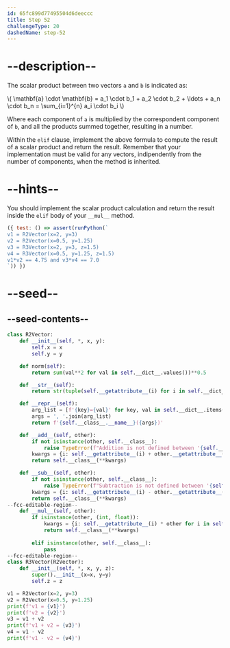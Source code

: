 ```yaml
---
id: 65fc899d77495504d6deeccc
title: Step 52
challengeType: 20
dashedName: step-52
---
```


# --description--

The scalar product between two vectors `a` and `b` is indicated as:

\\( \mathbf{a} \cdot \mathbf{b} = a_1 \cdot b_1 + a_2 \cdot b_2 + \ldots + a_n \cdot b_n = \sum_{i=1}^{n} a_i \cdot b_i \\)

Where each component of `a` is multiplied by the correspondent component of `b`, and all the products summed together, resulting in a number.

Within the `elif` clause, implement the above formula to compute the result of a scalar product and return the result. Remember that your implementation must be valid for any vectors, indipendently from the number of components, when the method is inherited.

# --hints--

You should implement the scalar product calculation and return the result inside the `elif` body of your `__mul__` method.

```js
({ test: () => assert(runPython(`
v1 = R2Vector(x=2, y=3)
v2 = R2Vector(x=0.5, y=1.25)
v3 = R3Vector(x=2, y=3, z=1.5)
v4 = R3Vector(x=0.5, y=1.25, z=1.5)
v1*v2 == 4.75 and v3*v4 == 7.0      
`)) })
```

# --seed--

## --seed-contents--

```py
class R2Vector:
    def __init__(self, *, x, y):
        self.x = x
        self.y = y

    def norm(self):
        return sum(val**2 for val in self.__dict__.values())**0.5

    def __str__(self):
        return str(tuple(self.__getattribute__(i) for i in self.__dict__))

    def __repr__(self):
        arg_list = [f'{key}={val}' for key, val in self.__dict__.items()]
        args = ', '.join(arg_list)
        return f'{self.__class__.__name__}({args})'

    def __add__(self, other):
        if not isinstance(other, self.__class__):
            raise TypeError(f"Addition is not defined between '{self.__class__.__name__}' and '{other.__class__.__name__}'")
        kwargs = {i: self.__getattribute__(i) + other.__getattribute__(i) for i in self.__dict__}
        return self.__class__(**kwargs)

    def __sub__(self, other):
        if not isinstance(other, self.__class__):
            raise TypeError(f"Subtraction is not defined between '{self.__class__.__name__}' and '{other.__class__.__name__}'")
        kwargs = {i: self.__getattribute__(i) - other.__getattribute__(i) for i in self.__dict__}
        return self.__class__(**kwargs)
--fcc-editable-region--
    def __mul__(self, other):
        if isinstance(other, (int, float)):
            kwargs = {i: self.__getattribute__(i) * other for i in self.__dict__}
            return self.__class__(**kwargs)
        
        elif isinstance(other, self.__class__):
            pass
--fcc-editable-region--
class R3Vector(R2Vector):
    def __init__(self, *, x, y, z):
        super().__init__(x=x, y=y)
        self.z = z

v1 = R2Vector(x=2, y=3)
v2 = R2Vector(x=0.5, y=1.25)
print(f'v1 = {v1}')
print(f'v2 = {v2}')
v3 = v1 + v2
print(f'v1 + v2 = {v3}')
v4 = v1 - v2
print(f'v1 - v2 = {v4}')

```
